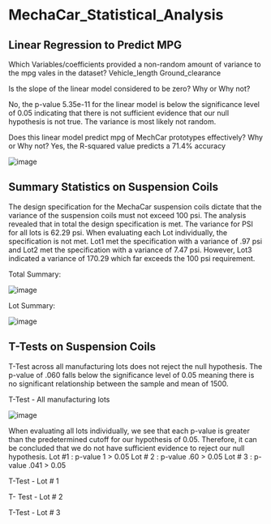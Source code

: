 # MechaCar_Statistical_Analysis

## Linear Regression to Predict MPG 
Which Variables/coefficients provided a non-random amount of variance to the mpg vales in the dataset?
Vehicle_length
Ground_clearance

Is the slope of the linear model considered to be zero? Why or Why not?

No, the p-value 5.35e-11 for the linear model is below the significance level of 0.05 indicating that there is not sufficient evidence that our null hypothesis is not true. The variance is most likely not random. 

Does this linear model predict mpg of MechCar prototypes effectively? Why or Why not?
Yes, the R-squared value predicts a 71.4% accuracy

![image](https://user-images.githubusercontent.com/88912539/147428095-ef19f516-3d20-4f1a-ac4e-0390be922318.png)

## Summary Statistics on Suspension Coils
The design specification for the MechaCar suspension coils dictate that the variance of the suspension coils must not exceed 100 psi. The analysis revealed that in total the design specification is met. The variance for PSI for all lots is 62.29 psi. When evaluating each Lot individually, the specification is not met. Lot1 met the specification with a variance of .97 psi and Lot2 met the specification with a variance of 7.47 psi.  However, Lot3 indicated a variance of 170.29 which far exceeds the 100 psi requirement. 

Total Summary: 

![image](https://user-images.githubusercontent.com/88912539/147428275-910948b1-861e-4d91-a519-019e22691db4.png)


Lot Summary: 

![image](https://user-images.githubusercontent.com/88912539/147428324-392e6ab5-f3a0-486b-8cc1-a205d0320b60.png)

## T-Tests on Suspension Coils
T-Test across all manufacturing lots does not reject the null hypothesis. The p-value of .060 falls below the significance level of 0.05 meaning there is no significant relationship between the sample and mean of 1500.

T-Test - All manufacturing lots 

![image](https://user-images.githubusercontent.com/88912539/147428374-044e12de-ca34-4a9f-9849-5b45a334c0e0.png)

When evaluating all lots individually, we see that each p-value is greater than the predetermined cutoff for our hypothesis of 0.05. Therefore, it can be concluded that we do not have sufficient evidence to reject our null hypothesis. 
Lot #1 : p-value 1 > 0.05
Lot # 2 : p-value .60 > 0.05
Lot # 3 : p-value .041 > 0.05

T-Test - Lot # 1 


T- Test - Lot # 2 


T-Test - Lot # 3 


